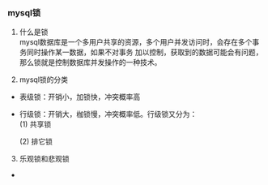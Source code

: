 ### mysql锁
1. 什么是锁<br/>
mysql数据库是一个多用户共享的资源，多个用户并发访问时，会存在多个事务同时操作某一数据，如果不对事务
加以控制，获取到的数据可能会有问题，那么锁就是控制数据库并发操作的一种技术。

2. mysql锁的分类
- 表级锁：开销小，加锁快，冲突概率高
- 行级锁：开销大，枷锁慢，冲突概率低。行级锁又分为：<br/>
    (1) 共享锁<br/>
    
    
    (2) 排它锁<br/>
    
3. 乐观锁和悲观锁

-     